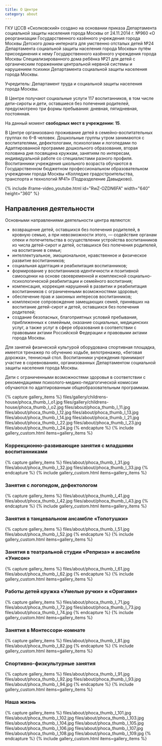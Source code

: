 ```yaml
---
title: О Центре
category: about
---
```


ГКУ ЦССВ «Сколковский» создано на основании приказа Департамента социальной защиты населения города Москвы от 24.11.2014 г. №960 «О реорганизации Государственного казённого учреждения города Москвы Детского дома-интерната для умственно отсталых детей №24 Департамента социальной защиты населения города Москвы» путём присоединения к нему Государственного казённого учреждения города Москвы Специализированного дома ребёнка №21 для детей с органическим поражением центральной нервной системы и нарушением психики Департамента социальной защиты населения города Москвы.

Учредитель: Департамент труда и социальной защиты населения города Москвы.

В Центре получают социальные услуги 117 воспитанников, в том числе дети-сироты и дети, оставшиеся без попечения родителей, предусмотрено три формы пребывания: дневная, пятидневная, постоянная.

На данный момент **свободных мест в учреждении: 15**.

В Центре организовано проживание детей в семейно-воспитательных группах по 6–8 человек. Дошкольные группы  утром занимаются с воспитателями, дефектологами, психологами и логопедами по  Адаптированной программе дошкольного образования, вторая половина дня посвящена кружкам, занятиям по интересам, индивидуальной работе со специалистами разного профиля. Воспитанники учреждения школьного возраста обучаются в Государственном бюджетном профессиональном образовательном учреждении города Москвы «Колледже градостроительства, транспорта и технологий №41» (Подразделение Давыдково).

{% include iframe-video_youtube.html id="RwZ-OZDN6FA" width="640" height="360" %}

## Направления деятельности
Основными направлениями деятельности центра являются:
* возвращение детей, оставшихся без попечения родителей, в кровную семью, а при невозможности этого, — содействие органам опеки и попечительства в осуществлении устройства воспитанников из числа детей-сирот и детей, оставшихся без попечения родителей, на воспитание в семьи;
* интеллектуальное, эмоциональное, нравственное и физическое развитие воспитанников;
* социальная адаптация и реабилитация воспитанников;
* формирование у воспитанников идентичности и позитивной самооценки на основе своевременной и комплексной социально-психологической реабилитации и семейного воспитания;
* компенсация, коррекция нарушений в развитии и реабилитация воспитанников с ограниченными возможностями здоровья;
* обеспечение прав и законных интересов воспитанников;
* комплексное сопровождение замещающих семей, принявших на воспитание детей-сирот и детей, оставшихся без попечения родителей;
* создание безопасных, благоприятных условий пребывания, приближенных к семейным, оказание социальных, медицинских услуг, а также услуг в сфере образования в соответствии с правовыми актами Российской Федерации и правовыми актами города Москвы.

Для занятий физической культурой оборудована спортивная площадка, имеется тренажер по обучению ходьбе, велотренажер, «беговая дорожка», теннисный стол. Воспитанники учреждения принимают участие в соревнованиях, организованных Департаментом социальной защиты населения города Москвы.

Дети с ограниченными возможностями здоровья в соответствии с рекомендациями психолого-медико-педагогической комиссии обучаются по адаптированным общеобразовательным программам.

{% capture gallery_items %}
    files/gallery/childrens-house/phoca_thumb_l_o1.jpg
    files/gallery/childrens-house/phoca_thumb_l_o2.jpg
    files/about/phoca_thumb_l_11.jpg
    files/about/phoca_thumb_l_12.jpg
    files/about/phoca_thumb_l_13.jpg
    files/about/phoca_thumb_l_14.jpg
    files/about/phoca_thumb_l_21.jpg
    files/about/phoca_thumb_l_22.jpg
    files/about/phoca_thumb_l_23.jpg
    files/about/phoca_thumb_l_24.jpg
{% endcapture %}
{% include gallery_custom.html items=gallery_items %}

### Коррекционно-развивающие занятия с младшими воспитанниками
{% capture gallery_items %}
    files/about/phoca_thumb_l_31.jpg
    files/about/phoca_thumb_l_32.jpg
    files/about/phoca_thumb_l_33.jpg
{% endcapture %}
{% include gallery_custom.html items=gallery_items %}

### Занятия с логопедом, дефектологом
{% capture gallery_items %}
    files/about/phoca_thumb_l_41.jpg
    files/about/phoca_thumb_l_42.jpg
    files/about/phoca_thumb_l_43.jpg
{% endcapture %}
{% include gallery_custom.html items=gallery_items %}

### Занятия в танцевальном ансамбле «Топотушки»
{% capture gallery_items %}
    files/about/phoca_thumb_l_51.jpg
    files/about/phoca_thumb_l_52.jpg
{% endcapture %}
{% include gallery_custom.html items=gallery_items %}

### Занятия в театральной студии «Реприза» и ансамбле «Унисон»
{% capture gallery_items %}
    files/about/phoca_thumb_l_61.jpg
    files/about/phoca_thumb_l_62.jpg
{% endcapture %}
{% include gallery_custom.html items=gallery_items %}

### Работы детей кружка «Умелые ручки» и «Оригами»
{% capture gallery_items %}
    files/about/phoca_thumb_l_71.jpg
    files/about/phoca_thumb_l_72.jpg
    files/about/phoca_thumb_l_73.jpg
    files/about/phoca_thumb_l_74.jpg
{% endcapture %}
{% include gallery_custom.html items=gallery_items %}

### Занятия в Монтессори-комнате
{% capture gallery_items %}
    files/about/phoca_thumb_l_81.jpg
    files/about/phoca_thumb_l_82.jpg
{% endcapture %}
{% include gallery_custom.html items=gallery_items %}

### Спортивно-физкультурные занятия
{% capture gallery_items %}
    files/about/phoca_thumb_l_91.jpg
    files/about/phoca_thumb_l_92.jpg
    files/about/phoca_thumb_l_93.jpg
    files/about/phoca_thumb_l_94.jpg
{% endcapture %}
{% include gallery_custom.html items=gallery_items %}

### Наша жизнь
{% capture gallery_items %}
    files/about/phoca_thumb_l_101.jpg
    files/about/phoca_thumb_l_102.jpg
    files/about/phoca_thumb_l_103.jpg
    files/about/phoca_thumb_l_104.jpg
    files/about/phoca_thumb_l_105.jpg
    files/about/phoca_thumb_l_106.jpg
    files/about/phoca_thumb_l_107.jpg
    files/about/phoca_thumb_l_108.jpg
    files/about/phoca_thumb_l_109.jpg
{% endcapture %}
{% include gallery_custom.html items=gallery_items %}
